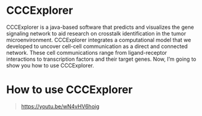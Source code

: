 # CCCExplorer

CCCExplorer is a java-based software that predicts and visualizes the gene signaling network to aid research on crosstalk identification in the tumor microenvironment. 
CCCExplorer integrates a computational model that we developed to uncover cell-cell communication as a direct and connected network. These cell communications range from ligand-receptor interactions to transcription factors and their target genes. 
Now, I’m going to show you how to use CCCExplorer.

# How to use CCCExplorer

>https://youtu.be/wN4vHV6hoig
